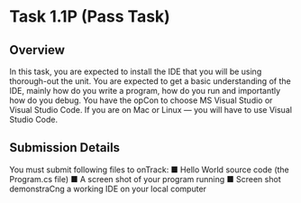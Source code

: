 # Task 1.1P (Pass Task)

## Overview
In this task, you are expected to install the IDE that you will be using thorough-out the unit. You
are expected to get a basic understanding of the IDE, mainly how do you write a program, how
do you run and importantly how do you debug. You have the opCon to choose MS Visual Studio
or Visual Studio Code.
If you are on Mac or Linux — you will have to use Visual Studio Code. 

## Submission Details
You must submit following files to onTrack:
■ Hello World source code (the Program.cs file)
■ A screen shot of your program running
■ Screen shot demonstraCng a working IDE on your local computer
